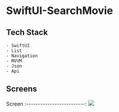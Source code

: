 # SwiftUI-SearchMovie

## Tech Stack
    - SwiftUI
    - List
    - Navigation
    - MVVM
    - Json
    - Api
  
## Screens
Screen 
:-------------------------: 
![](https://media.giphy.com/media/SEOWonHxM2Q9xYBGDq/giphy.gif)

